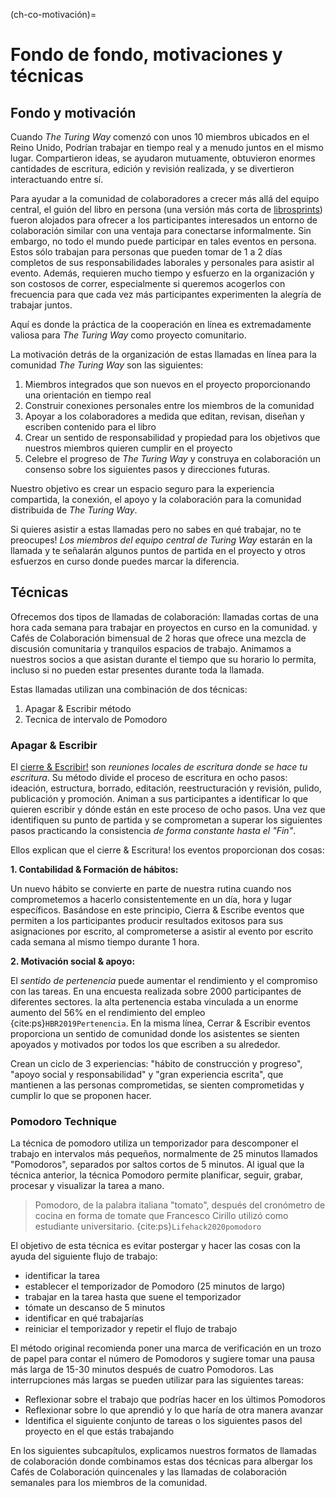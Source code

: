 (ch-co-motivación)=
# Fondo de fondo, motivaciones y técnicas

## Fondo y motivación

Cuando _The Turing Way_ comenzó con unos 10 miembros ubicados en el Reino Unido, Podrían trabajar en tiempo real y a menudo juntos en el mismo lugar. Compartieron ideas, se ayudaron mutuamente, obtuvieron enormes cantidades de escritura, edición y revisión realizada, y se divertieron interactuando entre sí.

Para ayudar a la comunidad de colaboradores a crecer más allá del equipo central, el guión del libro en persona (una versión más corta de [librosprints](https://www.booksprints.net/)) fueron alojados para ofrecer a los participantes interesados un entorno de colaboración similar con una ventaja para conectarse informalmente. Sin embargo, no todo el mundo puede participar en tales eventos en persona. Estos sólo trabajan para personas que pueden tomar de 1 a 2 días completos de sus responsabilidades laborales y personales para asistir al evento. Además, requieren mucho tiempo y esfuerzo en la organización y son costosos de correr, especialmente si queremos acogerlos con frecuencia para que cada vez más participantes experimenten la alegría de trabajar juntos.

Aquí es donde la práctica de la cooperación en línea es extremadamente valiosa para _The Turing Way_ como proyecto comunitario.

La motivación detrás de la organización de estas llamadas en línea para la comunidad _The Turing Way_ son las siguientes:

1. Miembros integrados que son nuevos en el proyecto proporcionando una orientación en tiempo real
2. Construir conexiones personales entre los miembros de la comunidad
3. Apoyar a los colaboradores a medida que editan, revisan, diseñan y escriben contenido para el libro
4. Crear un sentido de responsabilidad y propiedad para los objetivos que nuestros miembros quieren cumplir en el proyecto
5. Celebre el progreso de _The Turing Way_ y construya en colaboración un consenso sobre los siguientes pasos y direcciones futuras.

Nuestro objetivo es crear un espacio seguro para la experiencia compartida, la conexión, el apoyo y la colaboración para la comunidad distribuida de _The Turing Way_.

Si quieres asistir a estas llamadas pero no sabes en qué trabajar, no te preocupes! _Los miembros del equipo central de Turing Way_ estarán en la llamada y te señalarán algunos puntos de partida en el proyecto y otros esfuerzos en curso donde puedes marcar la diferencia.

## Técnicas

Ofrecemos dos tipos de llamadas de colaboración: llamadas cortas de una hora cada semana para trabajar en proyectos en curso en la comunidad. y Cafés de Colaboración bimensual de 2 horas que ofrece una mezcla de discusión comunitaria y tranquilos espacios de trabajo. Animamos a nuestros socios a que asistan durante el tiempo que su horario lo permita, incluso si no pueden estar presentes durante toda la llamada.

Estas llamadas utilizan una combinación de dos técnicas:
1. Apagar & Escribir método
2. Tecnica de intervalo de Pomodoro

### Apagar & Escribir

El [cierre & Escribir!](https://shutupwrite.com/) son *reuniones locales de escritura donde se hace tu escritura*. Su método [](https://shutupwrite.com/method) divide el proceso de escritura en ocho pasos: ideación, estructura, borrado, editación, reestructuración y revisión, pulido, publicación y promoción. Animan a sus participantes a identificar lo que quieren escribir y dónde están en este proceso de ocho pasos. Una vez que identifiquen su punto de partida y se comprometan a superar los siguientes pasos practicando la consistencia *de forma constante hasta el "Fin"*.

Ellos explican que el cierre & Escritura! los eventos proporcionan dos cosas:

**1. Contabilidad & Formación de hábitos:**

Un nuevo hábito se convierte en parte de nuestra rutina cuando nos comprometemos a hacerlo consistentemente en un día, hora y lugar específicos. Basándose en este principio, Cierra & Escribe eventos que permiten a los participantes producir resultados exitosos para sus asignaciones por escrito, al comprometerse a asistir al evento por escrito cada semana al mismo tiempo durante 1 hora.

**2. Motivación social & apoyo:**

El *sentido de pertenencia* puede aumentar el rendimiento y el compromiso con las tareas. En una encuesta realizada sobre 2000 participantes de diferentes sectores. la alta pertenencia estaba vinculada a un enorme aumento del 56% en el rendimiento del empleo {cite:ps}`HBR2019Pertenencia`. En la misma línea, Cerrar & Escribir eventos proporciona un sentido de comunidad donde los asistentes se sienten apoyados y motivados por todos los que escriben a su alrededor.

Crean un ciclo de 3 experiencias: "hábito de construcción y progreso", "apoyo social y responsabilidad" y "gran experiencia escrita", que mantienen a las personas comprometidas, se sienten comprometidas y cumplir lo que se proponen hacer.

### Pomodoro Technique

La técnica de pomodoro [](https://en.wikipedia.org/wiki/Pomodoro_Technique) utiliza un temporizador para descomponer el trabajo en intervalos más pequeños, normalmente de 25 minutos llamados "Pomodoros", separados por saltos cortos de 5 minutos. Al igual que la técnica anterior, la técnica Pomodoro permite planificar, seguir, grabar, procesar y visualizar la tarea a mano.

> Pomodoro, de la palabra italiana "tomato", después del cronómetro de cocina en forma de tomate que Francesco Cirillo utilizó como estudiante universitario. {cite:ps}`Lifehack2020pomodoro`

El objetivo de esta técnica es evitar postergar y hacer las cosas con la ayuda del siguiente flujo de trabajo:
- identificar la tarea
- establecer el temporizador de Pomodoro (25 minutos de largo)
- trabajar en la tarea hasta que suene el temporizador
- tómate un descanso de 5 minutos
- identificar en qué trabajarías
- reiniciar el temporizador y repetir el flujo de trabajo

El método original recomienda poner una marca de verificación en un trozo de papel para contar el número de Pomodoros y sugiere tomar una pausa más larga de 15-30 minutos después de cuatro Pomodoros. Las interrupciones más largas se pueden utilizar para las siguientes tareas:
- Reflexionar sobre el trabajo que podrías hacer en los últimos Pomodoros
- Reflexionar sobre lo que aprendió y lo que haría de otra manera avanzar
- Identifica el siguiente conjunto de tareas o los siguientes pasos del proyecto en el que estás trabajando

En los siguientes subcapítulos, explicamos nuestros formatos de llamadas de colaboración donde combinamos estas dos técnicas para albergar los Cafés de Colaboración quincenales y las llamadas de colaboración semanales para los miembros de la comunidad.
